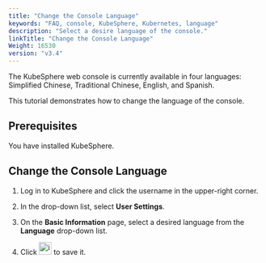 ```yaml
---
title: "Change the Console Language"
keywords: "FAQ, console, KubeSphere, Kubernetes, language"
description: "Select a desire language of the console."
linkTitle: "Change the Console Language"
Weight: 16530
version: "v3.4"
---
```


The KubeSphere web console is currently available in four languages: Simplified Chinese, Traditional Chinese, English, and Spanish.

This tutorial demonstrates how to change the language of the console.

## **Prerequisites**

You have installed KubeSphere.

## Change the Console Language

1. Log in to KubeSphere and click the username in the upper-right corner.

2. In the drop-down list, select **User Settings**.

3. On the **Basic Information** page, select a desired language from the **Language** drop-down list.

4. Click <img src="/images/docs/v3.x/faq/kubesphere-web-console/change-console-language/check-mark.png" width='25' alt="icon" /> to save it.